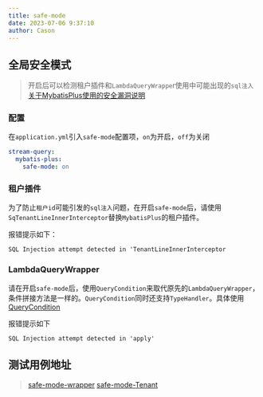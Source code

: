 ```yaml
---
title: safe-mode
date: 2023-07-06 9:37:10
author: Cason
---
```


## 全局安全模式
> 开启后可以检测租户插件和`LambdaQueryWrappe`r使用中可能出现的`sql注入`
> [关于MybatisPlus使用的安全漏洞说明](https://baomidou.com/pages/110sec/)

### 配置
在`application.yml`引入`safe-mode`配置项，`on`为开启，`off`为关闭
```yml
stream-query:  
  mybatis-plus:  
    safe-mode: on
```

### 租户插件
为了防止`租户id`可能引发的`sql注入`问题，在开启`safe-mode`后，请使用`SqTenantLineInnerInterceptor`替换`MybatisPlus`的租户插件。

报错提示如下：
```
SQL Injection attempt detected in 'TenantLineInnerInterceptor
```

### LambdaQueryWrapper
请在开启`safe-mode`后，使用`QueryCondition`来取代原先的`LambdaQueryWrapper`，条件拼接方法是一样的。`QueryCondition`同时还支持`TypeHandler`。具体使用[QueryCondition]()

报错提示如下
```
SQL Injection attempt detected in 'apply'
```

## 测试用例地址
>[safe-mode-wrapper](https://gitee.com/dromara/stream-query/blob/main/stream-plugin/stream-plugin-mybatis-plus/src/test/java/org/dromara/streamquery/stream/plugin/mybatisplus/safe/SqlInjectionWrapperTest.java)
>[safe-mode-Tenant](https://gitee.com/dromara/stream-query/blob/main/stream-plugin/stream-plugin-mybatis-plus/src/test/java/org/dromara/streamquery/stream/plugin/mybatisplus/safe/SqlInjectionTenantTest.java)